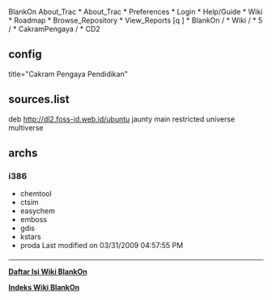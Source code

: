    BlankOn
 About_Trac
    * About_Trac
    * Preferences
    * Login
    * Help/Guide
    * Wiki
    * Roadmap
    * Browse_Repository
    * View_Reports
[q                 ]
    * BlankOn  /
    * Wiki  /
    * 5  /
    * CakramPengaya  /
    * CD2
## config
title="Cakram Pengaya Pendidikan"
## sources.list
deb http://dl2.foss-id.web.id/ubuntu jaunty main restricted universe multiverse
## archs
### i386
 * chemtool
 * ctsim
 * easychem
 * emboss
 * gdis
 * kstars
 * proda
Last modified on 03/31/2009 04:57:55 PM
#### 
    
 
 
 
 
 
---
[**Daftar Isi Wiki BlankOn**](/DaftarIsi/README.md)
 
[**Indeks Wiki BlankOn**](/Indeks.md)
